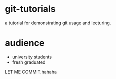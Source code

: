 # git-tutorials

a tutorial for demonstrating git usage and lecturing.

# audience

* university students
* fresh graduated 

LET ME COMMIT.hahaha
